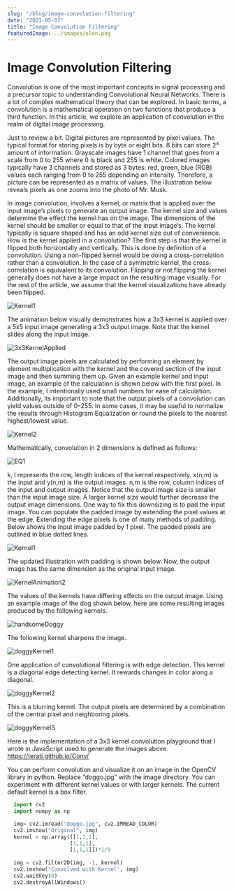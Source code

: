 ```yaml
---
slug: "/blog/image-convolution-filtering"
date: "2021-05-07"
title: "Image Convolution Filtering"
featuredImage: ../images/elon.png
---
```

# Image Convolution Filtering

Convolution is one of the most important concepts in signal processing and a precursor topic to understanding Convolutional Neural Networks. There is a lot of complex mathematical theory that can be explored. In basic terms, a convolution is a mathematical operation on two functions that produce a third function. In this article, we explore an application of convolution in the realm of digital image processing.

Just to review a bit. Digital pictures are represented by pixel values. The typical format for storing pixels is by byte or eight bits. 8 bits can store 2⁸ amount of information. Grayscale images have 1 channel that goes from a scale from 0 to 255 where 0 is black and 255 is white. Colored images typically have 3 channels and stored as 3 bytes: red, green, blue (RGB) values each ranging from 0 to 255 depending on intensity. Therefore, a picture can be represented as a matrix of values. The illustration below reveals pixels as one zooms into the photo of Mr. Musk.

In image convolution, involves a kernel, or matrix that is applied over the input image’s pixels to generate an output image. The kernel size and values determine the effect the kernel has on the image. The dimensions of the kernel should be smaller or equal to that of the input image’s. The kernel typically is square shaped and has an odd kernel size out of convenience. How is the kernel applied in a convolution? The first step is that the kernel is flipped both horizontally and vertically. This is done by definition of a convolution. Using a non-flipped kernel would be doing a cross-correlation rather than a convolution. In the case of a symmetric kernel, the cross-correlation is equivalent to its convolution. Flipping or not flipping the kernel generally does not have a large impact on the resulting image visually. For the rest of the article, we assume that the kernel visualizations have already been flipped.

![Kernel1](../images/kernel1.png)

The animation below visually demonstrates how a 3x3 kernel is applied over a 5x5 input image generating a 3x3 output image. Note that the kernel slides along the input image.

<!-- ![KernelAnimation1](../images/animExcerpt1.PNG) -->
![3x3KernelApplied](../images/animation1.gif)

The output image pixels are calculated by performing an element by element multiplication with the kernel and the covered section of the input image and then summing them up. Given an example kernel and input image, an example of the calculation is shown below with the first pixel. In the example, I intentionally used small numbers for ease of calculation. Additionally, its important to note that the output pixels of a convolution can yield values outside of 0–255. In some cases, it may be useful to normalize the results through Histogram Equalization or round the pixels to the nearest highest/lowest value.

![Kernel2](../images/kernel2.png)

Mathematically, convolution in 2 dimensions is defined as follows:

![EQ1](../images/equation1.png)

k, l represents the row, length indices of the kernel respectively. x(n,m) is the input and y(n,m) is the output images. n,m is the row, column indices of the input and output images.
Notice that the output image size is smaller than the input image size. A larger kernel size would further decrease the output image dimensions. One way to fix this downsizing is to pad the input image. You can populate the padded image by extending the pixel values at the edge. Extending the edge pixels is one of many methods of padding. Below shows the input image padded by 1 pixel. The padded pixels are outlined in blue dotted lines.

![Kernel1](../images/kernel3.png)

The updated illustration with padding is shown below. Now, the output image has the same dimension as the original input image.

![KernelAnimation2](../images/animation2.gif)

The values of the kernels have differing effects on the output image. Using an example image of the dog shown below, here are some resulting images produced by the following kernels.

![handsomeDoggy](../images/handsomeDoggy.png)

The following kernel sharpens the image.

![doggyKernel1](../images/doggyKernel1.png)

One application of convolutional filtering is with edge detection. This kernel is a diagonal edge detecting kernel. It rewards changes in color along a diagonal.

![doggyKernel2](../images/doggyKernel2.png)

This is a blurring kernel. The output pixels are determined by a combination of the central pixel and neighboring pixels.

![doggyKernel3](../images/doggyKernel3.png)

Here is the implementation of a 3x3 kernel convolution playground that I wrote in JavaScript used to generate the images above. https://terati.github.io/Conv/

You can perform convolution and visualize it on an image in the OpenCV library in python. Replace “doggo.jpg” with the image directory. You can experiment with different kernel values or with larger kernels. The current default kernel is a box filter.

```python 
  import cv2
  import numpy as np

  img= cv2.imread("doggo.jpg", cv2.IMREAD_COLOR) 
  cv2.imshow("Original", img)
  kernel = np.array([[1,1,1],
                    [1,1,1],
                    [1,1,1]])*1/9
                    
  img = cv2.filter2D(img, -1, kernel)
  cv2.imshow('Convolved with Kernel', img)
  cv2.waitKey(0)
  cv2.destroyAllWindows()
```
